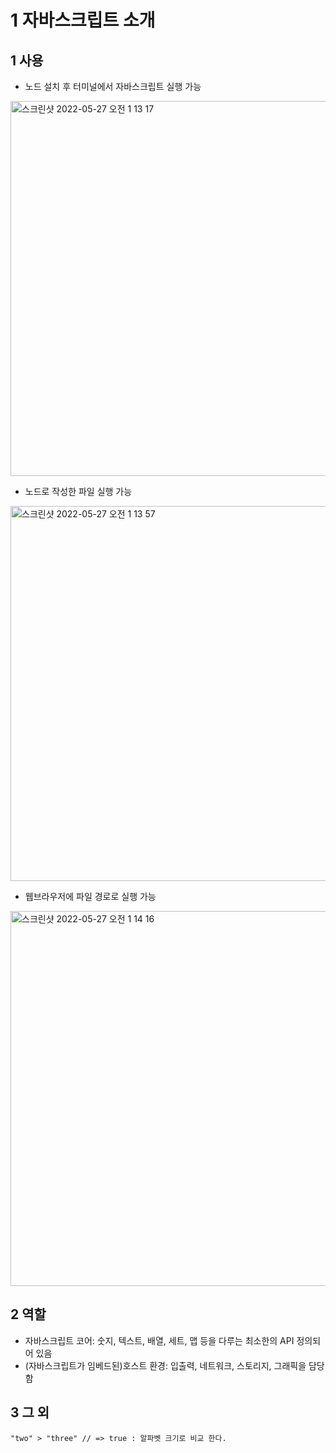# 1 자바스크립트 소개

## 1 사용
+ 노드 설치 후 터미널에서 자바스크립트 실행 가능
<img width="600" alt="스크린샷 2022-05-27 오전 1 13 17" src="https://user-images.githubusercontent.com/86528844/170529906-7d547a75-f036-43fc-89b1-ad59185cdb88.png">

+ 노드로 작성한 파일 실행 가능
<img width="600" alt="스크린샷 2022-05-27 오전 1 13 57" src="https://user-images.githubusercontent.com/86528844/170530072-130a9417-b8fe-4653-9671-d87a192eeebf.png">

+ 웹브라우저에 파일 경로로 실행 가능
<img width="600" alt="스크린샷 2022-05-27 오전 1 14 16" src="https://user-images.githubusercontent.com/86528844/170530084-f79964bb-5d94-426d-bc0a-e1723dc1c930.png">

## 2 역할
+ 자바스크립트 코어: 숫지, 텍스트, 배열, 세트, 맵 등을 다루는 최소한의 API 정의되어 있음
+ (자바스크립트가 임베드된)호스트 환경: 입출력, 네트워크, 스토리지, 그래픽을 담당함

## 3 그 외 
```
"two" > "three" // => true : 알파벳 크기로 비교 한다.
```
